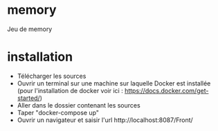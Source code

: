 # memory
Jeu de memory

# installation
- Télécharger les sources
- Ouvrir un terminal sur une machine sur laquelle Docker est installée (pour l'installation de docker voir ici : https://docs.docker.com/get-started/)
- Aller dans le dossier contenant les sources
- Taper "docker-compose up"
- Ouvrir un navigateur et saisir l'url http://localhost:8087/Front/
